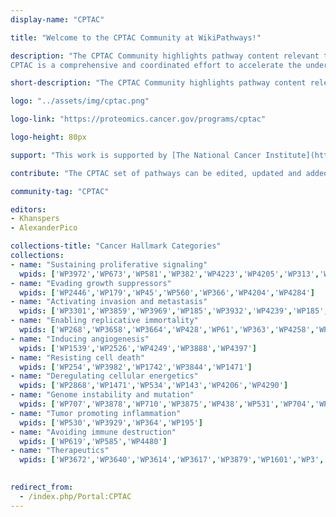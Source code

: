 ```yaml
---
display-name: "CPTAC"

title: "Welcome to the CPTAC Community at WikiPathways!"

description: "The CPTAC Community highlights pathway content relevant to the [Clinical Proteomic Tumor Analysis Consortium](https://proteomics.cancer.gov/programs/cptac) (CPTAC).
CPTAC is a comprehensive and coordinated effort to accelerate the understanding of the molecular basis of cancer through the application of robust, quantitative, proteomic technologies and workflows. The pathways in this portal include comprehensive cancer-type specific models for several of the CPTAC cancer types, pathways describing processes affected in specific cancer types as well as many pathways describing normal biological processes that are known to be important in cancer biology. The CPTAC pathways at WikiPathways have been organized into [classic cancer hallmark](https://www.ncbi.nlm.nih.gov/pubmed/21376230) categories, based on the different biological capabilities acquired during the multistep development of human tumors."

short-description: "The CPTAC Community highlights pathway content relevant to the Clinical Proteomic Tumor Analysis Consortium (CPTAC)."

logo: "../assets/img/cptac.png"

logo-link: "https://proteomics.cancer.gov/programs/cptac"

logo-height: 80px

support: "This work is supported by [The National Cancer Institute](https://www.cancer.gov/)."

contribute: "The CPTAC set of pathways can be edited, updated and added to by anyone using PathVisio. Contact Kristina Hanspers (kristina.hanspers[AT]gladstone.ucsf.edu) if you're interested in curating, adding or using CPTAC pathways."

community-tag: "CPTAC"

editors:
- Khanspers
- AlexanderPico

collections-title: "Cancer Hallmark Categories"
collections:
- name: "Sustaining proliferative signaling"
  wpids: ['WP3972','WP673','WP581','WP382','WP4223','WP4205','WP313','WP4553','WP4566','WP4541']
- name: "Evading growth suppressors"
  wpids: ['WP2446','WP179','WP45','WP560','WP366','WP4204','WP4284']
- name: "Activating invasion and metastasis"
  wpids: ['WP3301','WP3859','WP3969','WP185','WP3932','WP4239','WP185','WP4565']
- name: "Enabling replicative immortality"
  wpids: ['WP268','WP3658','WP3664','WP428','WP61','WP363','WP4258','WP4336','WP4337']
- name: "Inducing angiogenesis"
  wpids: ['WP1539','WP2526','WP4249','WP3888','WP4397']
- name: "Resisting cell death"
  wpids: ['WP254','WP3982','WP1742','WP3844','WP1471']
- name: "Deregulating cellular energetics"
  wpids: ['WP2868','WP1471','WP534','WP143','WP4206','WP4290']
- name: "Genome instability and mutation"
  wpids: ['WP707','WP3878','WP710','WP3875','WP438','WP531','WP704','WP4016','WP3959','WP2516']
- name: "Tumor promoting inflammation"
  wpids: ['WP530','WP3929','WP364','WP195']
- name: "Avoiding immune destruction"
  wpids: ['WP619','WP585','WP4480']
- name: "Therapeutics"
  wpids: ['WP3672','WP3640','WP3614','WP3617','WP3879','WP1601','WP3','WP4357','WP4301','WP3844']
  

redirect_from:
  - /index.php/Portal:CPTAC
---
```

